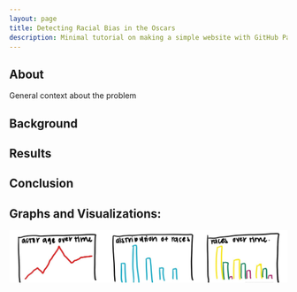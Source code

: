 ```yaml
---
layout: page
title: Detecting Racial Bias in the Oscars
description: Minimal tutorial on making a simple website with GitHub Pages
---
```


## About
General context about the problem

## Background

## Results

## Conclusion

## Graphs and Visualizations:


![graph sketches](https://github.com/mkwan13/180_final_site/blob/gh-pages/images/fake_graphs.jpg?raw=true)